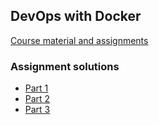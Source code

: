 ## DevOps with Docker

[Course material and assignments](https://docker-hy.github.io/)

### Assignment solutions
- [Part 1](part_1/part_1.md)
- [Part 2](part_2/part_2.md)
- [Part 3](part_3/part_3.md)
